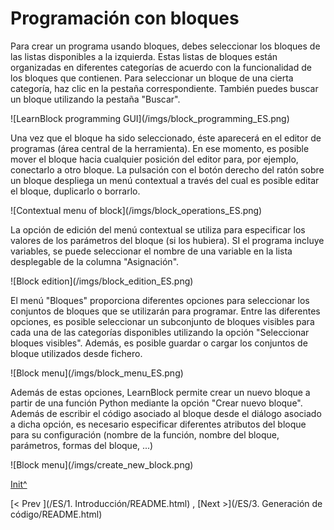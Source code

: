<a name="Init"></a>

# Programación con bloques

Para crear un programa usando bloques, debes seleccionar los bloques de las listas disponibles a la izquierda. Estas listas de bloques están organizadas en diferentes categorías de acuerdo con la funcionalidad de los bloques que contienen. Para seleccionar un bloque de una cierta categoría, haz clic en la pestaña correspondiente. También puedes buscar un bloque utilizando la pestaña "Buscar".

![LearnBlock programming GUI](<sharepath>/imgs/block_programming_ES.png)

Una vez que el bloque ha sido seleccionado, éste aparecerá en el editor de programas (área central de la herramienta). En ese momento, es posible mover el bloque hacia cualquier posición del editor para, por ejemplo, conectarlo a otro bloque. La pulsación con el botón derecho del ratón sobre un bloque despliega un menú contextual a través del cual es posible editar el bloque, duplicarlo o borrarlo.

![Contextual menu of block](<sharepath>/imgs/block_operations_ES.png)

La opción de edición del menú contextual se utiliza para especificar los valores de los parámetros del bloque (si los hubiera). SI el programa incluye variables, se puede seleccionar el nombre de una variable en la lista desplegable de la columna "Asignación".

![Block edition](<sharepath>/imgs/block_edition_ES.png)

El menú "Bloques" proporciona diferentes opciones para seleccionar los conjuntos de bloques que se utilizarán para programar. Entre las diferentes opciones, es posible seleccionar un subconjunto de bloques visibles para cada una de las categorías disponibles utilizando la opción "Seleccionar bloques visibles". Además, es posible guardar o cargar los conjuntos de bloque utilizados desde fichero.

![Block menu](<sharepath>/imgs/block_menu_ES.png)

Además de estas opciones, LearnBlock permite crear un nuevo bloque a partir de una función Python mediante la opción "Crear nuevo bloque". Además de escribir el código asociado al bloque desde el diálogo asociado a dicha opción, es necesario especificar diferentes atributos del bloque para su configuración (nombre de la función, nombre del bloque, parámetros, formas del bloque, ...)

![Block menu](<sharepath>/imgs/create_new_block.png)
 
[Init^](#Init)

[< Prev ](<hidepath>/ES/1. Introducción/README.html) , [Next >](<hidepath>/ES/3. Generación de código/README.html)
